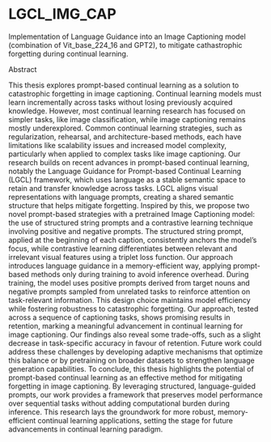 # LGCL_IMG_CAP
Implementation of Language Guidance into an Image Captioning model (combination of Vit_base_224_16 and GPT2), to mitigate cathastrophic forgetting during continual learning.


Abstract

This thesis explores prompt-based continual learning as a solution to catastrophic forgetting in image captioning. Continual learning models must learn incrementally across tasks without losing previously acquired knowledge. However, most continual learning research has focused on simpler tasks, like image classification, while image captioning remains mostly underexplored. Common continual learning strategies, such as regularization, rehearsal, and architecture-based methods, each have limitations like scalability issues and increased model complexity, particularly when applied to complex tasks like image captioning.
Our research builds on recent advances in prompt-based continual learning, notably the Language Guidance for Prompt-based Continual Learning (LGCL) framework, which uses language as a stable semantic space to retain and transfer knowledge across tasks. LGCL aligns visual representations with language prompts, creating a shared semantic structure that helps mitigate forgetting. Inspired by this, we propose two novel prompt-based strategies with a pretrained Image Captioning model: the use of structured string prompts and a contrastive learning technique involving positive and negative prompts. The structured string prompt, applied at the beginning of each caption, consistently anchors the model’s focus, while contrastive learning differentiates between relevant and irrelevant visual features using a triplet loss function.
Our approach introduces language guidance in a memory-efficient way, applying prompt-based methods only during training to avoid inference overhead. During training, the model uses positive prompts derived from target nouns and negative prompts sampled from unrelated tasks to reinforce attention on task-relevant information. This design choice maintains model efficiency while fostering robustness to catastrophic forgetting. Our approach, tested across a sequence of captioning tasks, shows promising results in retention, marking a meaningful advancement in continual learning for image captioning.
Our findings also reveal some trade-offs, such as a slight decrease in task-specific accuracy in favour of retention. Future work could address these challenges by developing adaptive mechanisms that optimize this balance or by pretraining on broader datasets to strengthen language generation capabilities. 
To conclude, this thesis highlights the potential of prompt-based continual learning as an effective method for mitigating forgetting in image captioning. By leveraging structured, language-guided prompts, our work provides a framework that preserves model performance over sequential tasks without adding computational burden during inference. This research lays the groundwork for more robust, memory-efficient continual learning applications, setting the stage for future advancements in continual learning paradigm.
